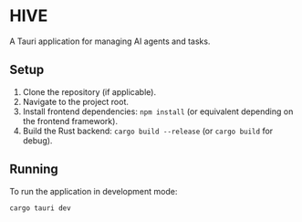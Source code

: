 # HIVE

A Tauri application for managing AI agents and tasks.

## Setup

1. Clone the repository (if applicable).
2. Navigate to the project root.
3. Install frontend dependencies: `npm install` (or equivalent depending on the frontend framework).
4. Build the Rust backend: `cargo build --release` (or `cargo build` for debug).

## Running

To run the application in development mode:

```bash
cargo tauri dev